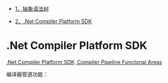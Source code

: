 * [1、抽象语法树](#001)

* [2、.Net Compiler Platform SDK](#001)

<h1 id="002">.Net Compiler Platform SDK</h1>

[.Net Compiler Platform SDK](https://docs.microsoft.com/zh-cn/dotnet/csharp/roslyn-sdk/#enforce-team-coding-standards)
[.Compiler Pipeline Functonal Areas](https://www.oschina.net/translate/roslyn-intro?cmp&p=1)

编译器管道功能：
